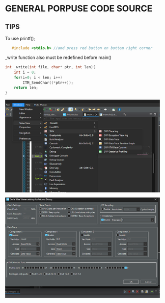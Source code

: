 # GENERAL PORPUSE CODE SOURCE

## TIPS
To use printf();
```c
   #include <stdio.h> //and press red button on bottom right corner
```
_write function also must be redefined before main()
```c
int _write(int file, char* ptr, int len){
	int i = 0;
	for(i=0; i < len; i++)
		ITM_SendChar((*ptr++));
	return len;
}
```


 ![IMAGEM 1](.Imagens/stm1.png)

 ![IMAGEM 2](.Imagens/stm2.png)